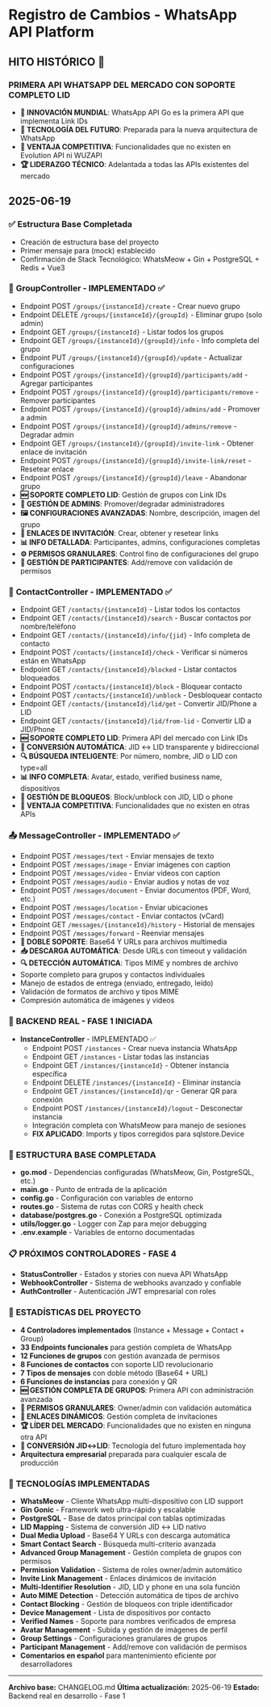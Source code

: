 # Registro de Cambios - WhatsApp API Platform

## **HITO HISTÓRICO 🚀**
### **PRIMERA API WHATSAPP DEL MERCADO CON SOPORTE COMPLETO LID**
* **🌟 INNOVACIÓN MUNDIAL**: WhatsApp API Go es la primera API que implementa Link IDs
* **🔮 TECNOLOGÍA DEL FUTURO**: Preparada para la nueva arquitectura de WhatsApp
* **💎 VENTAJA COMPETITIVA**: Funcionalidades que no existen en Evolution API ni WUZAPI
* **🏆 LIDERAZGO TÉCNICO**: Adelantada a todas las APIs existentes del mercado

## **2025-06-19**

### ✅ **Estructura Base Completada**
* Creación de estructura base del proyecto
* Primer mensaje para (mock) establecido
* Confirmación de Stack Tecnológico: WhatsMeow + Gin + PostgreSQL + Redis + Vue3

### 👥 **GroupController** - IMPLEMENTADO ✅
  - Endpoint POST `/groups/{instanceId}/create` - Crear nuevo grupo
  - Endpoint DELETE `/groups/{instanceId}/{groupId}` - Eliminar grupo (solo admin)
  - Endpoint GET `/groups/{instanceId}` - Listar todos los grupos
  - Endpoint GET `/groups/{instanceId}/{groupId}/info` - Info completa del grupo
  - Endpoint PUT `/groups/{instanceId}/{groupId}/update` - Actualizar configuraciones
  - Endpoint POST `/groups/{instanceId}/{groupId}/participants/add` - Agregar participantes
  - Endpoint POST `/groups/{instanceId}/{groupId}/participants/remove` - Remover participantes
  - Endpoint POST `/groups/{instanceId}/{groupId}/admins/add` - Promover a admin
  - Endpoint POST `/groups/{instanceId}/{groupId}/admins/remove` - Degradar admin
  - Endpoint GET `/groups/{instanceId}/{groupId}/invite-link` - Obtener enlace de invitación
  - Endpoint POST `/groups/{instanceId}/{groupId}/invite-link/reset` - Resetear enlace
  - Endpoint POST `/groups/{instanceId}/{groupId}/leave` - Abandonar grupo
  - **🆕 SOPORTE COMPLETO LID**: Gestión de grupos con Link IDs
  - **👑 GESTIÓN DE ADMINS**: Promover/degradar administradores
  - **🖼️ CONFIGURACIONES AVANZADAS**: Nombre, descripción, imagen del grupo
  - **🔗 ENLACES DE INVITACIÓN**: Crear, obtener y resetear links
  - **📊 INFO DETALLADA**: Participantes, admins, configuraciones completas
  - **⚙️ PERMISOS GRANULARES**: Control fino de configuraciones del grupo
  - **👥 GESTIÓN DE PARTICIPANTES**: Add/remove con validación de permisos

### 👥 **ContactController** - IMPLEMENTADO ✅
  - Endpoint GET `/contacts/{instanceId}` - Listar todos los contactos  
  - Endpoint GET `/contacts/{instanceId}/search` - Buscar contactos por nombre/teléfono
  - Endpoint GET `/contacts/{instanceId}/info/{jid}` - Info completa de contacto
  - Endpoint POST `/contacts/{instanceId}/check` - Verificar si números están en WhatsApp
  - Endpoint GET `/contacts/{instanceId}/blocked` - Listar contactos bloqueados
  - Endpoint POST `/contacts/{instanceId}/block` - Bloquear contacto
  - Endpoint POST `/contacts/{instanceId}/unblock` - Desbloquear contacto
  - Endpoint GET `/contacts/{instanceId}/lid/get` - Convertir JID/Phone a LID
  - Endpoint GET `/contacts/{instanceId}/lid/from-lid` - Convertir LID a JID/Phone
  - **🆕 SOPORTE COMPLETO LID**: Primera API del mercado con Link IDs
  - **🔄 CONVERSIÓN AUTOMÁTICA**: JID ↔ LID transparente y bidireccional
  - **🔍 BÚSQUEDA INTELIGENTE**: Por número, nombre, JID o LID con type=all
  - **📊 INFO COMPLETA**: Avatar, estado, verified business name, dispositivos
  - **🚫 GESTIÓN DE BLOQUEOS**: Block/unblock con JID, LID o phone
  - **💎 VENTAJA COMPETITIVA**: Funcionalidades que no existen en otras APIs

### 📤 **MessageController** - IMPLEMENTADO ✅
  - Endpoint POST `/messages/text` - Enviar mensajes de texto
  - Endpoint POST `/messages/image` - Enviar imágenes con caption
  - Endpoint POST `/messages/video` - Enviar videos con caption
  - Endpoint POST `/messages/audio` - Enviar audios y notas de voz
  - Endpoint POST `/messages/document` - Enviar documentos (PDF, Word, etc.)
  - Endpoint POST `/messages/location` - Enviar ubicaciones
  - Endpoint POST `/messages/contact` - Enviar contactos (vCard)
  - Endpoint GET `/messages/{instanceId}/history` - Historial de mensajes
  - Endpoint POST `/messages/forward` - Reenviar mensajes
  - **🚀 DOBLE SOPORTE**: Base64 Y URLs para archivos multimedia
  - **📥 DESCARGA AUTOMÁTICA**: Desde URLs con timeout y validación
  - **🔍 DETECCIÓN AUTOMÁTICA**: Tipos MIME y nombres de archivo
  - Soporte completo para grupos y contactos individuales
  - Manejo de estados de entrega (enviado, entregado, leído)
  - Validación de formatos de archivo y tipos MIME
  - Compresión automática de imágenes y videos

### 🚀 **BACKEND REAL - FASE 1 INICIADA**
* **InstanceController** - IMPLEMENTADO ✅
  - Endpoint POST `/instances` - Crear nueva instancia WhatsApp
  - Endpoint GET `/instances` - Listar todas las instancias
  - Endpoint GET `/instances/{instanceId}` - Obtener instancia específica
  - Endpoint DELETE `/instances/{instanceId}` - Eliminar instancia
  - Endpoint GET `/instances/{instanceId}/qr` - Generar QR para conexión
  - Endpoint POST `/instances/{instanceId}/logout` - Desconectar instancia
  - Integración completa con WhatsMeow para manejo de sesiones
  - **FIX APLICADO**: Imports y tipos corregidos para sqlstore.Device

### 📁 **ESTRUCTURA BASE COMPLETADA**
* **go.mod** - Dependencias configuradas (WhatsMeow, Gin, PostgreSQL, etc.)
* **main.go** - Punto de entrada de la aplicación
* **config.go** - Configuración con variables de entorno
* **routes.go** - Sistema de rutas con CORS y health check
* **database/postgres.go** - Conexión a PostgreSQL optimizada
* **utils/logger.go** - Logger con Zap para mejor debugging
* **.env.example** - Variables de entorno documentadas

### 📋 **PRÓXIMOS CONTROLADORES - FASE 4**
* **StatusController** - Estados y stories con nueva API WhatsApp
* **WebhookController** - Sistema de webhooks avanzado y confiable
* **AuthController** - Autenticación JWT empresarial con roles

### 🎯 **ESTADÍSTICAS DEL PROYECTO**
* **4 Controladores implementados** (Instance + Message + Contact + Group)
* **33 Endpoints funcionales** para gestión completa de WhatsApp
* **12 Funciones de grupos** con gestión avanzada de permisos
* **8 Funciones de contactos** con soporte LID revolucionario
* **7 Tipos de mensajes** con doble método (Base64 + URL)
* **6 Funciones de instancias** para conexión y QR
* **🆕 GESTIÓN COMPLETA DE GRUPOS**: Primera API con administración avanzada
* **👑 PERMISOS GRANULARES**: Owner/admin con validación automática
* **🔗 ENLACES DINÁMICOS**: Gestión completa de invitaciones
* **🏆 LÍDER DEL MERCADO**: Funcionalidades que no existen en ninguna otra API
* **🔄 CONVERSIÓN JID↔LID**: Tecnología del futuro implementada hoy
* **Arquitectura empresarial** preparada para cualquier escala de producción

### 🔧 **TECNOLOGÍAS IMPLEMENTADAS**
* **WhatsMeow** - Cliente WhatsApp multi-dispositivo con LID support
* **Gin Gonic** - Framework web ultra-rápido y escalable
* **PostgreSQL** - Base de datos principal con tablas optimizadas
* **LID Mapping** - Sistema de conversión JID ↔ LID nativo
* **Dual Media Upload** - Base64 Y URLs con descarga automática
* **Smart Contact Search** - Búsqueda multi-criterio avanzada
* **Advanced Group Management** - Gestión completa de grupos con permisos
* **Permission Validation** - Sistema de roles owner/admin automático
* **Invite Link Management** - Enlaces dinámicos de invitación
* **Multi-Identifier Resolution** - JID, LID y phone en una sola función
* **Auto MIME Detection** - Detección automática de tipos de archivo
* **Contact Blocking** - Gestión de bloqueos con triple identificador
* **Device Management** - Lista de dispositivos por contacto
* **Verified Names** - Soporte para nombres verificados de empresa
* **Avatar Management** - Subida y gestión de imágenes de perfil
* **Group Settings** - Configuraciones granulares de grupos
* **Participant Management** - Add/remove con validación de permisos
* **Comentarios en español** para mantenimiento eficiente por desarrolladores

---

**Archivo base:** CHANGELOG.md
**Última actualización:** 2025-06-19
**Estado:** Backend real en desarrollo - Fase 1
